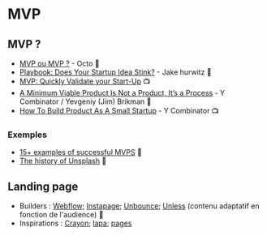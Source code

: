 # MVP

## MVP ?

- [MVP ou MVP ?](https://blog.octo.com/mvp_ou_mvp/) - Octo :page_facing_up:
- [Playbook: Does Your Startup Idea Stink?](https://medium.com/@jakehurwitz_71965/playbook-does-your-startup-idea-suck-824d45daa56e) - Jake hurwitz :page_facing_up:
- [MVP: Quickly Validate your Start-Up](https://www.youtube.com/watch?v=jHyU54GhfGs) :tv:
- [A Minimum Viable Product Is Not a Product, It’s a Process](https://blog.ycombinator.com/minimum-viable-product-process/) - Y Combinator / Yevgeniy (Jim) Brikman :page_facing_up:
- [How To Build Product As A Small Startup](https://blog.ycombinator.com/how-to-build-product-as-a-small-startup/) - Y Combinator :tv:

### Exemples

- [15+ examples of successful MVPS](https://softwarebrothers.co/blog/15-examples-of-successful-mvps/) :page_facing_up:
- [The history of Unsplash](https://unsplash.com/history) :page_facing_up:

## Landing page

- Builders : [Webflow](https://webflow.com/); [Instapage](https://instapage.com/products/landing-page-builder); [Unbounce](https://unbounce.com/product/landing-pages/); [Unless](https://unless.com/) (contenu adaptatif en fonction de l'audience) :wrench:
- Inspirations : [Crayon](https://app.crayon.co/f/); [lapa](https://www.lapa.ninja/); [pages](https://www.pages.xyz/type/landing)
